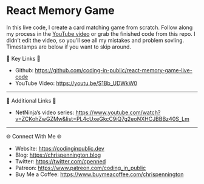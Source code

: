 # React Memory Game
In this live code, I create a card matching game from scratch. Follow along my process in the [YouTube video](https://youtu.be/S1Bb_UDWkW0) or grab the finished code from this repo. I didn’t edit the video, so you’ll see all my mistakes and problem sovling. Timestamps are below if you want to skip around.


🔗  Key Links 🔗
- Github: https://github.com/coding-in-public/react-memory-game-live-code
- YouTube Video: https://youtu.be/S1Bb_UDWkW0

---------------------------------------

🔗  Additional Links 🔗
- NetNinja’s video series: https://www.youtube.com/watch?v=ZCKohZwGZMw&list=PL4cUxeGkcC9iQ7g2eoNXHCJBBBz40S_Lm

---------------------------------------

🌐 Connect With Me 🌐
- Website: https://codinginpublic.dev
- Blog: https://chrispennington.blog
- Twitter: https://twitter.com/cpenned
- Patreon: https://www.patreon.com/coding_in_public
- Buy Me a Coffee: https://www.buymeacoffee.com/chrispennington